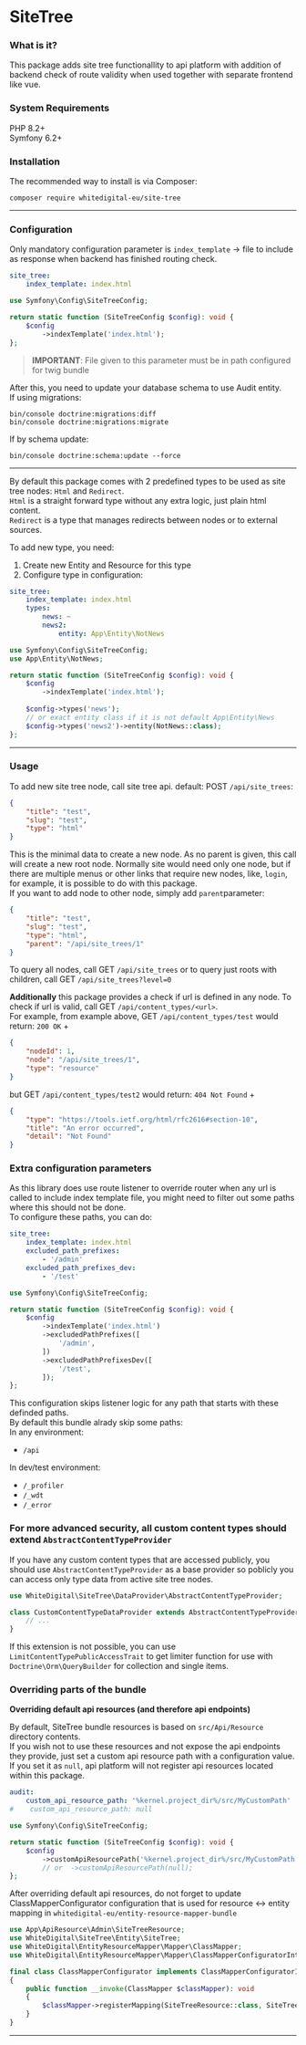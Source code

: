 # SiteTree

### What is it?
This package adds site tree functionallity to api platform with addition of
backend check of route validity when used together with separate frontend like vue.

### System Requirements
PHP 8.2+  
Symfony 6.2+

### Installation
The recommended way to install is via Composer:

```shell
composer require whitedigital-eu/site-tree
```
---

### Configuration
Only mandatory configuration parameter is `index_template` -> file to include as response when backend has finished routing check.  
```yaml
site_tree:
    index_template: index.html
```
```php
use Symfony\Config\SiteTreeConfig;

return static function (SiteTreeConfig $config): void {
    $config
        ->indexTemplate('index.html');
};
```
> **IMPORTANT**: File given to this parameter must be in path configured for twig bundle

After this, you need to update your database schema to use Audit entity.  
If using migrations:
```shell
bin/console doctrine:migrations:diff
bin/console doctrine:migrations:migrate
```
If by schema update:
```shell
bin/console doctrine:schema:update --force
``` 
---
By default this package comes with 2 predefined types to be used as site tree nodes: `Html` and `Redirect`.  
`Html` is a straight forward type without any extra logic, just plain html content.  
`Redirect` is a type that manages redirects between nodes or to external sources.

To add new type, you need:
1. Create new Entity and Resource for this type
2. Configure type in configuration:
```yaml
site_tree:
    index_template: index.html
    types:
        news: ~
        news2:
            entity: App\Entity\NotNews
```
```php
use Symfony\Config\SiteTreeConfig;
use App\Entity\NotNews;

return static function (SiteTreeConfig $config): void {
    $config
        ->indexTemplate('index.html');
        
    $config->types('news');
    // or exact entity class if it is not default App\Entity\News
    $config->types('news2')->entity(NotNews::class);
};
```
---
### Usage
To add new site tree node, call site tree api. default: POST `/api/site_trees`:
```json
{
    "title": "test",
    "slug": "test",
    "type": "html"
}
```
This is the minimal data to create a new node. As no parent is given, this call will
create a new root node. Normally site would need only one node, but if there are
multiple menus or other links that require new nodes, like, `login`, for example,
it is possible to do with this package.  
If you want to add node to other node, simply add `parent`parameter:
```json
{
    "title": "test",
    "slug": "test",
    "type": "html",
    "parent": "/api/site_trees/1"
}
```
To query all nodes, call GET `/api/site_trees` or to query just roots with
children, call GET `/api/site_trees?level=0`

**Additionally** this package provides a check if url is defined in any node. To check if url is valid, call
GET `/api/content_types/<url>`.  
For example, from example above, GET `/api/content_types/test` would return:
`200 OK` + 
```json
{
    "nodeId": 1,
    "node": "/api/site_trees/1",
    "type": "resource"
}
```
but GET `/api/content_types/test2` would return:
`404 Not Found` + 
```json
{
    "type": "https://tools.ietf.org/html/rfc2616#section-10",
    "title": "An error occurred",
    "detail": "Not Found"
}
```

### Extra configuration parameters
As this library does use route listener to override router when any url is called to include
index template file, you might need to filter out some paths where this should not be done.  
To configure these paths, you can do:
```yaml
site_tree:
    index_template: index.html
    excluded_path_prefixes:
        - '/admin'
    excluded_path_prefixes_dev:
        - '/test'
```
```php
use Symfony\Config\SiteTreeConfig;

return static function (SiteTreeConfig $config): void {
    $config
        ->indexTemplate('index.html')
        ->excludedPathPrefixes([
            '/admin',
        ])
        ->excludedPathPrefixesDev([
            '/test',
        ]);
};
```
This configuration skips listener logic for any path that starts with these definded paths.  
By default this bundle alrady skip some paths:  
In any environment:  
- `/api`

In dev/test environment:  
- `/_profiler`  
- `/_wdt`  
- `/_error`  

### For more advanced security, all custom content types should extend `AbstractContentTypeProvider`
If you have any custom content types that are accessed publicly, you should 
use `AbstractContentTypeProvider` as a base provider so poblicly you
can access only type data from active site tree nodes.
```php
use WhiteDigital\SiteTree\DataProvider\AbstractContentTypeProvider;

class CustomContentTypeDataProvider extends AbstractContentTypeProvider {
    // ...
}
```
If this extension is not possible, you can use `LimitContentTypePublicAccessTrait` to get limiter
function for use with `Doctrine\Orm\QueryBuilder` for collection and single items.

### Overriding parts of the bundle

**Overriding default api resources (and therefore api endpoints)**

By default, SiteTree bundle resources is based on `src/Api/Resource` directory contents.  
If you wish not to use these resources and not expose the api endpoints they provide, just set a custom api resource path
with a configuration value. If you set it as `null`, api platform will not register api resources located within this
package.

```yaml
audit:
    custom_api_resource_path: '%kernel.project_dir%/src/MyCustomPath'
#    custom_api_resource_path: null
```

```php
use Symfony\Config\SiteTreeConfig;

return static function (SiteTreeConfig $config): void {
    $config
        ->customApiResourcePath('%kernel.project_dir%/src/MyCustomPath')
        // or  ->customApiResourcePath(null);
};
```
After overriding default api resources, do not forget to update ClassMapperConfigurator configuration that is used for
resource <-> entity mapping in `whitedigital-eu/entity-resource-mapper-bundle`
```php
use App\ApiResource\Admin\SiteTreeResource;
use WhiteDigital\SiteTree\Entity\SiteTree;
use WhiteDigital\EntityResourceMapper\Mapper\ClassMapper;
use WhiteDigital\EntityResourceMapper\Mapper\ClassMapperConfiguratorInterface;

final class ClassMapperConfigurator implements ClassMapperConfiguratorInterface
{
    public function __invoke(ClassMapper $classMapper): void
    {
        $classMapper->registerMapping(SiteTreeResource::class, SiteTree::class);
    }
}
```
---